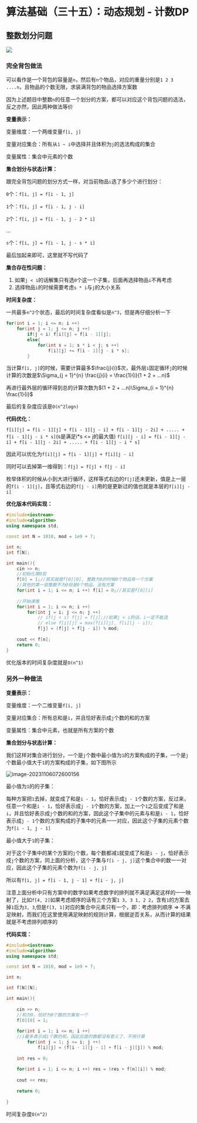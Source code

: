 # 算法基础（三十五）：动态规划 - 计数DP

## 整数划分问题

![](https://typora-1310242472.cos.ap-nanjing.myqcloud.com/typora_img/image-20231105201830409.png)

### 完全背包做法

可以看作是一个背包的容量是`n`，然后有`n`个物品，对应的重量分别是`1 2 3 ....n`，且物品的个数无限，求装满背包的物品选择方案数

因为上述题目中整数`n`的任意一个划分的方案，都可以对应这个背包问题的选法，反之亦然，因此两种做法等价

**变量表示：**

变量维度：一个两维变量`f[i, j]`

变量对应集合：所有从`1 ~ i`中选择并且体积为`j`的选法构成的集合

变量属性：集合中元素的个数

**集合划分与状态计算：**

跟完全背包问题的划分方式一样，对当前物品`i`选了多少个进行划分：

`0`个：`f[i, j] = f[i - 1, j]`

`1`个：`f[i, j] = f[i - 1, j - i]`

`2`个：`f[i, j] = f[i - 1, j - 2 * i]`

...

`s`个：`f[i, j] = f[i - 1, j - s * i]`

最后加起来即可，这里就不写代码了

**集合存在性问题：**

1. 如果`j < i`的话解集只有选`0`个这一个子集，后面再选择物品`i`不再考虑
2. 选择物品`i`的时候需要考虑`s * i`与`j`的大小关系

**时间复杂度：**

一共最多`n^2`个状态，最后的时间复杂度看似是`n^3`，但是再仔细分析一下

```cpp
for(int i = 1; i <= n; i ++)
    for(int j = 1; j <= n; j ++)
        if(j < i) f[i][j] = f[i - 1][j];
		else{
            for(int s = 1; s * i < j; s ++)
                f[i][j] += f[i - 1][j - i * s];
        }
```



当计算`f[i, j]`的时候，需要计算最多$\frac{j}{i}$次，最外层`i`固定循环`j`的时候计算的次数是$\Sigma_{j = 1}^{n} \frac{j}{i} = \frac{1}{i}(1 + 2 + ...n)$

再进行最外层的循环得到总的计算次数为$(1 + 2 + ...n)\Sigma_{i = 1}^{n} \frac{1}{i}$

最后的复杂度应该是`O(n^2logn)`

**代码优化：**

`f[i][j] = f[i - 1][j] + f[i - 1][j - i] + f[i - 1][j - 2i] + ..... + f[i - 1][j - i * s]`(s是满足i*s <= j的最大值)
`f[i][j - i] = f[i - 1][j - i] + f[i - 1][j - 2i] + ..... + f[i - 1][j - i * s] `

因此可以优化为`f[i][j] = f[i - 1][j] + f[i][j - i]`

同时可以去掉第一维得到：`f[j] = f[j] + f[j - i]`

枚举体积的时候从小到大进行循环，这样等式右边的`f[j]`还未更新，值是上一层的`f[i - 1][j]`，且等式右边的`f[j - i]`用的是更新过的值也就是本层的`f[i][j - i]`

**优化版本代码实现：**

```cpp
#include<iostream>
#include<algorithm>
using namespace std;

const int N = 1010, mod = 1e9 + 7;

int n;
int f[N];

int main(){
    cin >> n;
    //初始化第0层
    f[0] = 1;//其实就是f[0][0], 整数为0的时候0个物品有一个方案
    //其他的第一层整数不为0但是0个物品，没有方案
    for(int i = 1; i <= n; i ++) f[i] = 0;//其实是f[0][i]
    
    //开始递推
    for(int i = 1; i <= n; i ++)
        for(int j = i; j <= n; j ++)
            // if(j < i) f[j] = f[j];//如果j < i的话，i一定不能选
            // else f[i][j] = max(f[i][j], f[i][j - i]);
            f[j] = (f[j] + f[j - i]) % mod;
            
    cout << f[n];
    return 0;
}
```

优化版本的时间复杂度就是`O(n^1)`

### 另外一种做法

**变量表示：**

变量维度：一个二维变量`f[i, j]`

变量对应集合：所有总和是`i`，并且恰好表示成`j`个数的和的方案

变量属性：集合中元素，也就是所有方案的个数

**集合划分与状态计算：**

我们这样对集合进行划分，一个是`j`个数中最小值为`1`的方案构成的子集，一个是`j`个数最小值大于`1`的方案构成的子集，如下图所示

![image-20231106072600156](https://typora-1310242472.cos.ap-nanjing.myqcloud.com/typora_img/image-20231106072600156.png)

最小值为`1`的的子集：

每种方案把`1`去掉，就变成了和是`i - 1`，恰好表示成`j - 1`个数的方案，反过来，任意一个和是`i - 1`，恰好表示成`j - 1`个数的方案，加上一个`1`之后变成了和是`i`，并且恰好表示成`j`个数的和的方案，因此这个子集中的元素与和是`i - 1`，恰好表示成`j - 1`个数的方案构成的子集中的元素一一对应，因此这个子集的元素个数为`f[i - 1, j - 1]`

最小值大于`1`的子集：

对于这个子集中的某个方案的`j`个数，每个数都减`1`就变成了和是`i - j`，恰好表示成`j`个数的方案，同上面的分析，这个子集与`f[i - j, j]`这个集合中的数一一对应，因此这个子集的元素个数为`f[i - j, j]`

所以有`f[i, j] = f[i - 1, j - 1] + f[i - j, j]`

注意上面分析中只有方案中的数字如果考虑数字的排列就不满足满足这样的一一映射了，比如`f[4, 2]`如果考虑顺序的话有三个方案`1 3, 3 1, 2 2`，含有`1`的方案去掉`1`后为`3, 3`,但是`f[3, 1]`对应的集合中元素只有一个，即：考虑排列顺序 => 不满足映射，而我们在这里使用满足映射的规则计算，根据逆否关系，从而计算的结果就是不考虑排列顺序的

**代码实现：**

```cpp
#include<iostream>
#include<algorithm>
using namespace std;

const int N = 1010, mod = 1e9 + 7;

int n;

int f[N][N];

int main(){
    
    cin >> n;
    //和为0，恰好为0个数的方案有一个
    f[0][0] = 1;
    
    for(int i = 1; i <= n; i ++)
    //i最多表示成i个数的和，因此后面的数都没有意义了，不用计算
        for(int j = 1; j <= i; j ++)
            f[i][j] = (f[i - 1][j - 1] + f[i - j][j]) % mod;
    
    int res = 0;
    
    for(int i = 1; i <= n; i ++) res = (res + f[n][i]) % mod;
    
    cout << res;
    
    return 0;
    
}
```

时间复杂度`O(n^2)`
